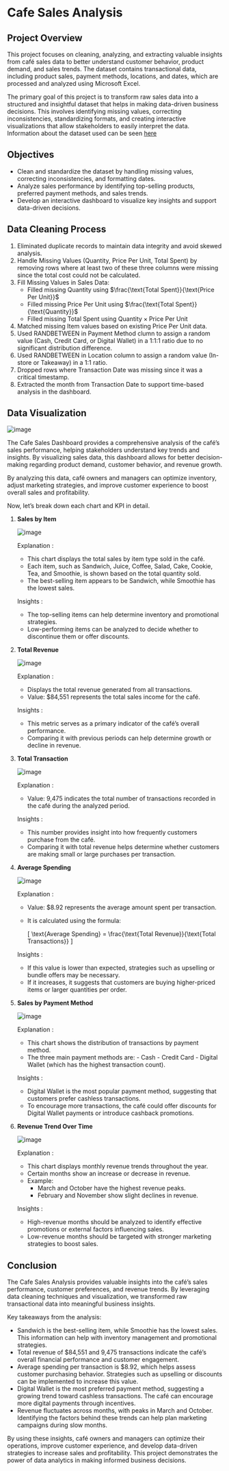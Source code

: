 # **Cafe Sales Analysis**

## **Project Overview**

This project focuses on cleaning, analyzing, and extracting valuable insights from café sales data to better understand customer behavior, product demand, and sales trends. The dataset contains transactional data, including product sales, payment methods, locations, and dates, which are processed and analyzed using Microsoft Excel.

The primary goal of this project is to transform raw sales data into a structured and insightful dataset that helps in making data-driven business decisions. This involves identifying missing values, correcting inconsistencies, standardizing formats, and creating interactive visualizations that allow stakeholders to easily interpret the data. Information about the dataset used can be seen [here](https://www.kaggle.com/datasets/ahmedmohamed2003/cafe-sales-dirty-data-for-cleaning-training)

## **Objectives**

- Clean and standardize the dataset by handling missing values, correcting inconsistencies, and formatting dates.
- Analyze sales performance by identifying top-selling products, preferred payment methods, and sales trends.
- Develop an interactive dashboard to visualize key insights and support data-driven decisions.

## **Data Cleaning Process**

1. Eliminated duplicate records to maintain data integrity and avoid skewed analysis.
2. Handle Missing Values (Quantity, Price Per Unit, Total Spent) by removing rows where at least two of these three columns were missing since the total cost could not be calculated.
3. Fill Missing Values in Sales Data:
    - Filled missing Quantity using $\frac{\text{Total Spent}}{\text{Price Per Unit}}$
    - Filled missing Price Per Unit using $\frac{\text{Total Spent}}{\text{Quantity}}$
    - Filled missing Total Spent using $\text{Quantity} \times \text{Price Per Unit}$
4. Matched missing Item values based on existing Price Per Unit data.
5. Used RANDBETWEEN in Payment Method clumn to assign a random value (Cash, Credit Card, or Digital Wallet) in a 1:1:1 ratio due to no significant distribution difference.
6. Used RANDBETWEEN in Location column to assign a random value (In-store or Takeaway) in a 1:1 ratio.
7. Dropped rows where Transaction Date was missing since it was a critical timestamp.
8. Extracted the month from Transaction Date to support time-based analysis in the dashboard.

## **Data Visualization**

![image](https://github.com/user-attachments/assets/c45a4054-3046-4741-86d6-7aaf7387e0c1)

The Cafe Sales Dashboard provides a comprehensive analysis of the café’s sales performance, helping stakeholders understand key trends and insights. By visualizing sales data, this dashboard allows for better decision-making regarding product demand, customer behavior, and revenue growth.

By analyzing this data, café owners and managers can optimize inventory, adjust marketing strategies, and improve customer experience to boost overall sales and profitability.

Now, let’s break down each chart and KPI in detail.

1. **Sales by Item**

   ![image](https://github.com/user-attachments/assets/7c72378b-6b12-4abc-92c3-ac97998e9a28)

   Explanation :
   - This chart displays the total sales by item type sold in the café.
   - Each item, such as Sandwich, Juice, Coffee, Salad, Cake, Cookie, Tea, and Smoothie, is shown based on the total quantity sold.
   - The best-selling item appears to be Sandwich, while Smoothie has the lowest sales.
   
   Insights :
   - The top-selling items can help determine inventory and promotional strategies.
   - Low-performing items can be analyzed to decide whether to discontinue them or offer discounts.
   
2. **Total Revenue**

   ![image](https://github.com/user-attachments/assets/e46027ef-633b-4b51-bebd-c9d629214acf)

   Explanation :
   - Displays the total revenue generated from all transactions.
   - Value: $84,551 represents the total sales income for the café.
   
   Insights :
   - This metric serves as a primary indicator of the café’s overall performance.
   - Comparing it with previous periods can help determine growth or decline in revenue.
   
3. **Total Transaction**

   ![image](https://github.com/user-attachments/assets/5e4b3d8b-52ca-4a42-8f62-98d3645b0f2e)

   Explanation :
   - Value: 9,475 indicates the total number of transactions recorded in the café during the analyzed period.
   
   Insights :
   - This number provides insight into how frequently customers purchase from the café.
   - Comparing it with total revenue helps determine whether customers are making small or large purchases per transaction.
   
4. **Average Spending**

   ![image](https://github.com/user-attachments/assets/7a1f50ab-e2b2-4e21-81fe-6c7970b64c14)

   Explanation :
   - Value: $8.92 represents the average amount spent per transaction.
   - It is calculated using the formula:

      \[
      \text{Average Spending} = \frac{\text{Total Revenue}}{\text{Total Transactions}}
      \]
   
   Insights :
   - If this value is lower than expected, strategies such as upselling or bundle offers may be necessary.
   - If it increases, it suggests that customers are buying higher-priced items or larger quantities per order.
   
5. **Sales by Payment Method**

   ![image](https://github.com/user-attachments/assets/25c203a0-2cc6-409d-b79d-1fb59797afd1)

   Explanation :
   - This chart shows the distribution of transactions by payment method.
   - The three main payment methods are:
         - Cash
         - Credit Card
         - Digital Wallet (which has the highest transaction count).
   
   Insights :
   - Digital Wallet is the most popular payment method, suggesting that customers prefer cashless transactions.
   - To encourage more transactions, the café could offer discounts for Digital Wallet payments or introduce cashback promotions.
   
6. **Revenue Trend Over Time**

   ![image](https://github.com/user-attachments/assets/f9b473dd-2821-4a8e-a293-c7e4381501e6)

   Explanation :
   - This chart displays monthly revenue trends throughout the year.
   - Certain months show an increase or decrease in revenue.
   - Example:
       - March and October have the highest revenue peaks.
       - February and November show slight declines in revenue.
   
   Insights :
   - High-revenue months should be analyzed to identify effective promotions or external factors influencing sales.
   - Low-revenue months should be targeted with stronger marketing strategies to boost sales.

## **Conclusion**

The Cafe Sales Analysis provides valuable insights into the café’s sales performance, customer preferences, and revenue trends. By leveraging data cleaning techniques and visualization, we transformed raw transactional data into meaningful business insights.

Key takeaways from the analysis:

- Sandwich is the best-selling item, while Smoothie has the lowest sales. This information can help with inventory management and promotional strategies.
- Total revenue of $84,551 and 9,475 transactions indicate the café’s overall financial performance and customer engagement.
- Average spending per transaction is $8.92, which helps assess customer purchasing behavior. Strategies such as upselling or discounts can be implemented to increase this value.
- Digital Wallet is the most preferred payment method, suggesting a growing trend toward cashless transactions. The café can encourage more digital payments through incentives.
- Revenue fluctuates across months, with peaks in March and October. Identifying the factors behind these trends can help plan marketing campaigns during slow months.

By using these insights, café owners and managers can optimize their operations, improve customer experience, and develop data-driven strategies to increase sales and profitability. This project demonstrates the power of data analytics in making informed business decisions.
